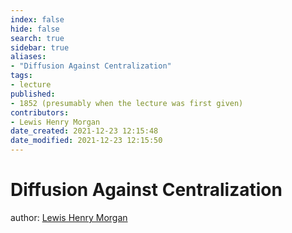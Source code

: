 ```yaml
---
index: false
hide: false
search: true
sidebar: true
aliases:
- "Diffusion Against Centralization"
tags:
- lecture
published:
- 1852 (presumably when the lecture was first given)
contributors:
- Lewis Henry Morgan
date_created: 2021-12-23 12:15:48
date_modified: 2021-12-23 12:15:50
---
```


# Diffusion Against Centralization

author: [Lewis Henry Morgan](Lewis_Henry_Morgan.md)